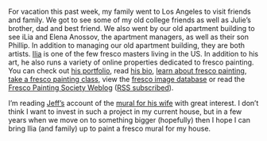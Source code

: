 For vacation this past week, my family went to Los Angeles to visit
friends and family. We got to see some of my old college friends as well
as Julie’s brother, dad and best friend. We also went by our old
apartment building to see iLia and Elena Anossov, the apartment
managers, as well as their son Phillip. In addition to managing our old
apartment building, they are both artists.
[Ilia](http://www.truefresco.com/anossov/) is one of the few fresco
masters living in the US. In addition to his art, he also runs a variety
of online properties dedicated to fresco painting. You can check out
[his portfolio](http://iladesigns.com/), read [his
bio](http://www.truefresco.com/anossov/bio_anossov.html), [learn about
fresco painting](http://www.truefresco.com/), [take a fresco painting
class](http://www.truefresco.com/workshop/), view the [fresco image
database](http://truefresco.net/) or read the [Fresco Painting Society
Weblog](http://www.truefresco.org/) ([RSS
subscribed](http://www.truefresco.org/index.xml)).

I’m reading [Jeff’s](http://radio.weblogs.com/0124699/) account of the
[mural for his
wife](http://radio.weblogs.com/0124699/2003/12/07.html#a31) with great
interest. I don’t think I want to invest in such a project in my current
house, but in a few years when we move on to something bigger
(hopefully) then I hope I can bring Ilia (and family) up to paint a
fresco mural for my house.
